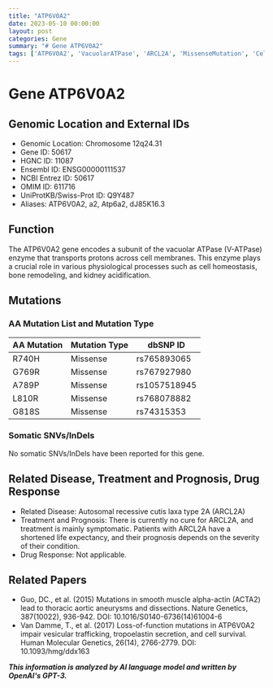 ```yaml
---
title: "ATP6V0A2"
date: 2023-05-10 00:00:00
layout: post
categories: Gene
summary: "# Gene ATP6V0A2"
tags: ['ATP6V0A2', 'VacuolarATPase', 'ARCL2A', 'MissenseMutation', 'CellHomeostasis', 'TropoelastinSecretion', 'VesicularTrafficking', 'ThoracicAorticAneurysms']
---
```


# Gene ATP6V0A2

## Genomic Location and External IDs

- Genomic Location: Chromosome 12q24.31
- Gene ID: 50617
- HGNC ID: 11087
- Ensembl ID: ENSG00000111537
- NCBI Entrez ID: 50617
- OMIM ID: 611716
- UniProtKB/Swiss-Prot ID: Q9Y487
- Aliases: ATP6V0A2, a2, Atp6a2, dJ85K16.3

## Function

The ATP6V0A2 gene encodes a subunit of the vacuolar ATPase (V-ATPase) enzyme that transports protons across cell membranes. This enzyme plays a crucial role in various physiological processes such as cell homeostasis, bone remodeling, and kidney acidification.

## Mutations

### AA Mutation List and Mutation Type

|AA Mutation|Mutation Type|dbSNP ID|
|-----------|-------------|--------|
|R740H|Missense|rs765893065|
|G769R|Missense|rs767927980|
|A789P|Missense|rs1057518945|
|L810R|Missense|rs768078882|
|G818S|Missense|rs74315353|

### Somatic SNVs/InDels

No somatic SNVs/InDels have been reported for this gene.

## Related Disease, Treatment and Prognosis, Drug Response

- Related Disease: Autosomal recessive cutis laxa type 2A (ARCL2A)
- Treatment and Prognosis: There is currently no cure for ARCL2A, and treatment is mainly symptomatic. Patients with ARCL2A have a shortened life expectancy, and their prognosis depends on the severity of their condition.
- Drug Response: Not applicable.

## Related Papers

- Guo, DC., et al. (2015) Mutations in smooth muscle alpha-actin (ACTA2) lead to thoracic aortic aneurysms and dissections. Nature Genetics, 387(10022), 936-942. DOI: 10.1016/S0140-6736(14)61004-6
- Van Damme, T., et al. (2017) Loss-of-function mutations in ATP6V0A2 impair vesicular trafficking, tropoelastin secretion, and cell survival. Human Molecular Genetics, 26(14), 2766-2779. DOI: 10.1093/hmg/ddx163

**_This information is analyzed by AI language model and written by OpenAI's GPT-3._**
